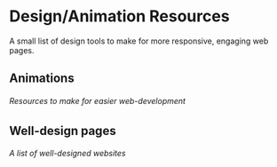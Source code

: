 Design/Animation Resources
==========================
A small list of design tools to make for more responsive, engaging web pages.

## Animations
###### Resources to make for easier web-development



## Well-design pages
###### A list of well-designed websites
